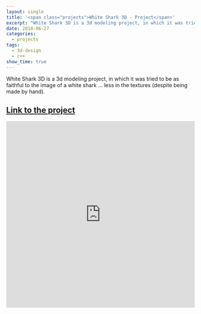 ```yaml
---
layout: single
title: '<span class="projects">White Shark 3D - Project</span>'
excerpt: "White Shark 3D is a 3d modeling project, in which it was tried to be as faithful to the image of a white shark ... less in the textures (despite being made by hand)."
date: 2018-06-27
categories:
  - projects
tags:  
  - 3d-design
  - c++
show_time: true
---
```


White Shark 3D is a 3d modeling project, in which it was tried to be as faithful to the image of a white shark ... less in the textures (despite being made by hand).

## [Link to the project](https://sketchfab.com/3d-models/white-shark-3d-68ca0d06d86a4c8a97ab8f5ad1d1d25f)

<div>
    <iframe style="height:500px;width:100%;" title="White Shark 3D" class="responsive-iframe" frameborder="0" allowfullscreen mozallowfullscreen="true" webkitallowfullscreen="true" allow="fullscreen; autoplay; vr" xr-spatial-tracking execution-while-out-of-viewport execution-while-not-rendered web-share src="https://sketchfab.com/models/68ca0d06d86a4c8a97ab8f5ad1d1d25f/embed?autospin=1&autostart=1&preload=1">
    </iframe>
</div>